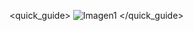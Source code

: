 <quick_guide>
![Imagen1](http://static.energysistem.com/images/manuals/42235/55e708b888f3e.jpg)
</quick_guide>
